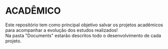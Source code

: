 # ACADÊMICO
Este repositório tem como principal objetivo salvar os projetos acadêmicos para acompanhar a evolução dos estudos realizados!  
Na pasta "Documents" estarão descritos todo o desenvolvimento de cada projeto.
